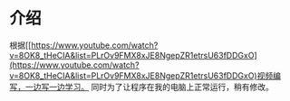 # 介绍
根据[[https://www.youtube.com/watch?v=8OK8_tHeCIA&list=PLrOv9FMX8xJE8NgepZR1etrsU63fDDGxO](https://www.youtube.com/watch?v=8OK8_tHeCIA&list=PLrOv9FMX8xJE8NgepZR1etrsU63fDDGxO)视频编写，一边写一边学习。
同时为了让程序在我的电脑上正常运行，稍有修改。

